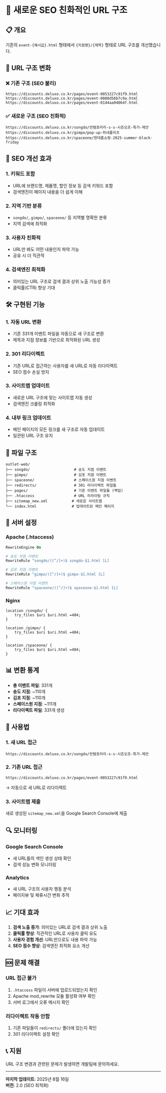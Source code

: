 # 🚀 새로운 SEO 친화적인 URL 구조

## 📋 개요

기존의 `event-{해시값}.html` 형태에서 `{지점명}/{제목}` 형태로 URL 구조를 개선했습니다.

## 🔗 URL 구조 변화

### ❌ 기존 구조 (SEO 불리)
```
https://discounts.deluxo.co.kr/pages/event-0053227c91f9.html
https://discounts.deluxo.co.kr/pages/event-0080d56b7c9a.html
https://discounts.deluxo.co.kr/pages/event-0144aa04064f.html
```

### ✅ 새로운 구조 (SEO 친화적)
```
https://discounts.deluxo.co.kr/songdo/컨템포러리-s-s-시즌오프-특가-제안
https://discounts.deluxo.co.kr/gimpo/pop-up-피네플리츠
https://discounts.deluxo.co.kr/spaceone/현대홈쇼핑-2025-summer-black-friday
```

## 🎯 SEO 개선 효과

### 1. **키워드 포함**
- URL에 브랜드명, 제품명, 할인 정보 등 검색 키워드 포함
- 검색엔진이 페이지 내용을 더 쉽게 이해

### 2. **지역 기반 분류**
- `songdo/`, `gimpo/`, `spaceone/` 등 지역별 명확한 분류
- 지역 검색에 최적화

### 3. **사용자 친화적**
- URL만 봐도 어떤 내용인지 파악 가능
- 공유 시 더 직관적

### 4. **검색엔진 최적화**
- 의미있는 URL 구조로 검색 결과 상위 노출 가능성 증가
- 클릭률(CTR) 향상 기대

## 🛠️ 구현된 기능

### 1. **자동 URL 변환**
- 기존 331개 이벤트 파일을 자동으로 새 구조로 변환
- 제목과 지점 정보를 기반으로 최적화된 URL 생성

### 2. **301 리다이렉트**
- 기존 URL로 접근하는 사용자를 새 URL로 자동 리다이렉트
- SEO 점수 손실 방지

### 3. **사이트맵 업데이트**
- 새로운 URL 구조에 맞는 사이트맵 자동 생성
- 검색엔진 크롤링 최적화

### 4. **내부 링크 업데이트**
- 메인 페이지의 모든 링크를 새 구조로 자동 업데이트
- 일관된 URL 구조 유지

## 📁 파일 구조

```
outlet-web/
├── songdo/                    # 송도 지점 이벤트
├── gimpo/                     # 김포 지점 이벤트  
├── spaceone/                  # 스페이스원 지점 이벤트
├── redirects/                 # 301 리다이렉트 파일들
├── pages/                     # 기존 이벤트 파일들 (백업)
├── .htaccess                  # URL 리라이팅 규칙
├── sitemap_new.xml           # 새로운 사이트맵
└── index.html                # 업데이트된 메인 페이지
```

## 🔧 서버 설정

### Apache (.htaccess)
```apache
RewriteEngine On

# 송도 지점 이벤트
RewriteRule ^songdo/([^/]+)$ songdo-$1.html [L]

# 김포 지점 이벤트  
RewriteRule ^gimpo/([^/]+)$ gimpo-$1.html [L]

# 스페이스원 지점 이벤트
RewriteRule ^spaceone/([^/]+)$ spaceone-$1.html [L]
```

### Nginx
```nginx
location /songdo/ {
    try_files $uri $uri.html =404;
}

location /gimpo/ {
    try_files $uri $uri.html =404;
}

location /spaceone/ {
    try_files $uri $uri.html =404;
}
```

## 📊 변환 통계

- **총 이벤트 파일**: 331개
- **송도 지점**: ~110개
- **김포 지점**: ~110개  
- **스페이스원 지점**: ~111개
- **리다이렉트 파일**: 331개 생성

## 🚀 사용법

### 1. **새 URL 접근**
```
https://discounts.deluxo.co.kr/songdo/컨템포러리-s-s-시즌오프-특가-제안
```

### 2. **기존 URL 접근**
```
https://discounts.deluxo.co.kr/pages/event-0053227c91f9.html
```
→ 자동으로 새 URL로 리다이렉트

### 3. **사이트맵 제출**
새로 생성된 `sitemap_new.xml`을 Google Search Console에 제출

## 🔍 모니터링

### Google Search Console
- 새 URL들의 색인 생성 상태 확인
- 검색 성능 변화 모니터링

### Analytics
- 새 URL 구조의 사용자 행동 분석
- 페이지뷰 및 체류시간 변화 추적

## 📈 기대 효과

1. **검색 노출 증가**: 의미있는 URL로 검색 결과 상위 노출
2. **클릭률 향상**: 직관적인 URL로 사용자 클릭 유도
3. **사용자 경험 개선**: URL만으로도 내용 파악 가능
4. **SEO 점수 향상**: 검색엔진 최적화 요소 개선

## 🆘 문제 해결

### URL 접근 불가
1. `.htaccess` 파일이 서버에 업로드되었는지 확인
2. Apache mod_rewrite 모듈 활성화 여부 확인
3. 서버 로그에서 오류 메시지 확인

### 리다이렉트 작동 안함
1. 기존 파일들이 `redirects/` 폴더에 있는지 확인
2. 301 리다이렉트 설정 확인

## 📞 지원

URL 구조 변경과 관련된 문제가 발생하면 개발팀에 문의하세요.

---

**마지막 업데이트**: 2025년 8월 16일  
**버전**: 2.0 (SEO 최적화) 